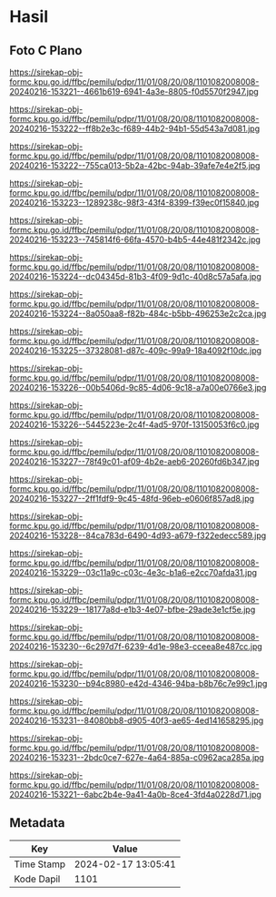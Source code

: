 # Hasil

## Foto C Plano

https://sirekap-obj-formc.kpu.go.id/ffbc/pemilu/pdpr/11/01/08/20/08/1101082008008-20240216-153221--4661b619-6941-4a3e-8805-f0d5570f2947.jpg

https://sirekap-obj-formc.kpu.go.id/ffbc/pemilu/pdpr/11/01/08/20/08/1101082008008-20240216-153222--ff8b2e3c-f689-44b2-94b1-55d543a7d081.jpg

https://sirekap-obj-formc.kpu.go.id/ffbc/pemilu/pdpr/11/01/08/20/08/1101082008008-20240216-153222--755ca013-5b2a-42bc-94ab-39afe7e4e2f5.jpg

https://sirekap-obj-formc.kpu.go.id/ffbc/pemilu/pdpr/11/01/08/20/08/1101082008008-20240216-153223--1289238c-98f3-43f4-8399-f39ec0f15840.jpg

https://sirekap-obj-formc.kpu.go.id/ffbc/pemilu/pdpr/11/01/08/20/08/1101082008008-20240216-153223--745814f6-66fa-4570-b4b5-44e481f2342c.jpg

https://sirekap-obj-formc.kpu.go.id/ffbc/pemilu/pdpr/11/01/08/20/08/1101082008008-20240216-153224--dc04345d-81b3-4f09-9d1c-40d8c57a5afa.jpg

https://sirekap-obj-formc.kpu.go.id/ffbc/pemilu/pdpr/11/01/08/20/08/1101082008008-20240216-153224--8a050aa8-f82b-484c-b5bb-496253e2c2ca.jpg

https://sirekap-obj-formc.kpu.go.id/ffbc/pemilu/pdpr/11/01/08/20/08/1101082008008-20240216-153225--37328081-d87c-409c-99a9-18a4092f10dc.jpg

https://sirekap-obj-formc.kpu.go.id/ffbc/pemilu/pdpr/11/01/08/20/08/1101082008008-20240216-153226--00b5406d-9c85-4d06-9c18-a7a00e0766e3.jpg

https://sirekap-obj-formc.kpu.go.id/ffbc/pemilu/pdpr/11/01/08/20/08/1101082008008-20240216-153226--5445223e-2c4f-4ad5-970f-13150053f6c0.jpg

https://sirekap-obj-formc.kpu.go.id/ffbc/pemilu/pdpr/11/01/08/20/08/1101082008008-20240216-153227--78f49c01-af09-4b2e-aeb6-20260fd6b347.jpg

https://sirekap-obj-formc.kpu.go.id/ffbc/pemilu/pdpr/11/01/08/20/08/1101082008008-20240216-153227--2ff1fdf9-9c45-48fd-96eb-e0606f857ad8.jpg

https://sirekap-obj-formc.kpu.go.id/ffbc/pemilu/pdpr/11/01/08/20/08/1101082008008-20240216-153228--84ca783d-6490-4d93-a679-f322edecc589.jpg

https://sirekap-obj-formc.kpu.go.id/ffbc/pemilu/pdpr/11/01/08/20/08/1101082008008-20240216-153229--03c11a9c-c03c-4e3c-b1a6-e2cc70afda31.jpg

https://sirekap-obj-formc.kpu.go.id/ffbc/pemilu/pdpr/11/01/08/20/08/1101082008008-20240216-153229--18177a8d-e1b3-4e07-bfbe-29ade3e1cf5e.jpg

https://sirekap-obj-formc.kpu.go.id/ffbc/pemilu/pdpr/11/01/08/20/08/1101082008008-20240216-153230--6c297d7f-6239-4d1e-98e3-cceea8e487cc.jpg

https://sirekap-obj-formc.kpu.go.id/ffbc/pemilu/pdpr/11/01/08/20/08/1101082008008-20240216-153230--b94c8980-e42d-4346-94ba-b8b76c7e99c1.jpg

https://sirekap-obj-formc.kpu.go.id/ffbc/pemilu/pdpr/11/01/08/20/08/1101082008008-20240216-153231--84080bb8-d905-40f3-ae65-4ed141658295.jpg

https://sirekap-obj-formc.kpu.go.id/ffbc/pemilu/pdpr/11/01/08/20/08/1101082008008-20240216-153231--2bdc0ce7-627e-4a64-885a-c0962aca285a.jpg

https://sirekap-obj-formc.kpu.go.id/ffbc/pemilu/pdpr/11/01/08/20/08/1101082008008-20240216-153221--6abc2b4e-9a41-4a0b-8ce4-3fd4a0228d71.jpg


## Metadata

| Key        | Value               |
| ---------- | ------------------- |
| Time Stamp | 2024-02-17 13:05:41 |
| Kode Dapil | 1101                |



